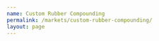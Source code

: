 ```yaml
---
name: Custom Rubber Compounding
permalink: /markets/custom-rubber-compounding/
layout: page
---
```

